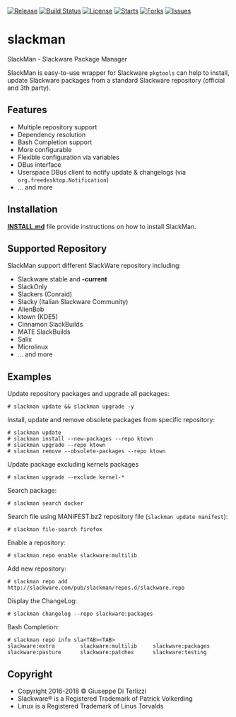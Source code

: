 [![Release](https://img.shields.io/github/release/LotarProject/slackman.svg)](https://github.com/LotarProject/slackman/releases) [![Build Status](https://travis-ci.org/LotarProject/slackman.svg)](https://travis-ci.org/LotarProject/slackman) [![License](https://img.shields.io/github/license/LotarProject/slackman.svg)](https://github.com/LotarProject/slackman) [![Starts](https://img.shields.io/github/stars/LotarProject/slackman.svg)](https://github.com/LotarProject/slackman) [![Forks](https://img.shields.io/github/forks/LotarProject/slackman.svg)](https://github.com/LotarProject/slackman) [![Issues](https://img.shields.io/github/issues/LotarProject/slackman.svg)](https://github.com/LotarProject/slackman/issues)

# slackman

SlackMan - Slackware Package Manager

SlackMan is easy-to-use wrapper for Slackware ``pkgtools`` can help to install,
update Slackware packages from a standard Slackware repository (official and 3th party).

## Features

 - Multiple repository support
 - Dependency resolution
 - Bash Completion support
 - More configurable
 - Flexible configuration via variables
 - DBus interface
 - Userspace DBus client to notify update & changelogs (via `org.freedesktop.Notification`)
 - ... and more

## Installation

**[INSTALL.md](INSTALL.md)** file provide instructions on how to install SlackMan.

## Supported Repository

SlackMan support different SlackWare repository including:

 - Slackware stable and **-current**
 - SlackOnly
 - Slackers (Conraid)
 - Slacky (Italian Slackware Community)
 - AlienBob
 - ktown (KDE5)
 - Cinnamon SlackBuilds
 - MATE SlackBuilds
 - Salix
 - Microlinux
 - ... and more


## Examples

Update repository packages and upgrade all packages:

    # slackman update && slackman upgrade -y

Install, update and remove obsolete packages from specific repository:

    # slackman update
    # slackman install --new-packages --repo ktown
    # slackman upgrade --repo ktown
    # slackman remove --obsolete-packages --repo ktown

Update package excluding kernels packages

    # slackman upgrade --exclude kernel-*

Search package:

    # slackman search docker

Search file using MANIFEST.bz2 repository file (`slackman update manifest`):

    # slackman file-search firefox

Enable a repository:

    # slackman repo enable slackware:multilib

Add new repository:

    # slackman repo add http://slackware.com/pub/slackman/repos.d/slackware.repo

Display the ChangeLog:

    # slackman changelog --repo slackware:packages

Bash Completion:

    # slackman repo info sla<TAB><TAB>
    slackware:extra        slackware:multilib     slackware:packages
    slackware:pasture      slackware:patches      slackware:testing


## Copyright

 - Copyright 2016-2018 © Giuseppe Di Terlizzi
 - Slackware® is a Registered Trademark of Patrick Volkerding
 - Linux is a Registered Trademark of Linus Torvalds
